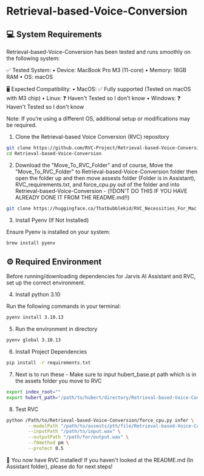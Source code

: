 # Retrieval-based-Voice-Conversion


## 💻 System Requirements

Retrieval-based-Voice-Conversion has been tested and runs smoothly on the following system:

✅ Tested System:
• Device: MacBook Pro M3 (11-core)
• Memory: 18GB RAM
• OS: macOS

🖥️ Expected Compatibility:
• MacOS: ✅ Fully supported (Tested on macOS with M3 chip)
• Linux: ❓ Haven't Tested so I don't know
• Windows: ❓ Haven't Tested so I don't know

Note: If you’re using a different OS, additional setup or modifications may be required.



1. Clone the Retrieval-based Voice Conversion (RVC) repository

```bash
git clone https://github.com/RVC-Project/Retrieval-based-Voice-Conversion.git
cd Retrieval-based-Voice-Conversion
```

2. Download the "Move_To_RVC_Folder" and of course, Move the "Move_To_RVC_Folder" to Retrieval-based-Voice-Conversion folder then open the folder up and then move assests folder (Folder is in Assistant), RVC_requirements.txt, and force_cpu.py out of the folder and into Retrieval-based-Voice-Conversion - (‼️DON'T DO THIS IF YOU HAVE ALREADY DONE IT FROM THE README.md‼️)

```bash
git clone https://huggingface.co/Thatbubblekid/RVC_Necessities_For_Mac
```

3. Install Pyenv (If Not Installed)

Ensure Pyenv is installed on your system:

```bash
brew install pyenv
```




## ⚙️ Required Environment

Before running/downloading dependencies for Jarvis AI Assistant and RVC, set up the correct environment.

4. Install python 3.10

Run the following commands in your terminal:

```bash
pyenv install 3.10.13
```
5. Run the environment in directory

```bash
pyenv global 3.10.13
``` 

6. Install Project Dependencies

```bash
pip install -r requirements.txt
```

7. Next is to run these - Make sure to input hubert_base.pt path which is in the assets folder you move to RVC

```bash
export index_root=""
export hubert_path="/path/to/hubert/directory/Retrieval-based-Voice-Conversion/assets/hubert/hubert_base.pt"
```

8. Test RVC

```bash
python /Path/to/Retrieval-based-Voice-Conversion/force_cpu.py infer \
        --modelPath "/path/to/assests/pth/file/Retrieval-based-Voice-Conversion/assets/pretrained/Jarvis/Jarvis.pth" \
        --inputPath "/path/to/input.wav" \
        --outputPath "/path/for/output.wav" \
        --f0method pm \
        --protect 0.5
```
🚀 You now have RVC installed! If you haven't looked at the README.md (In Assistant folder), please do for next steps!




